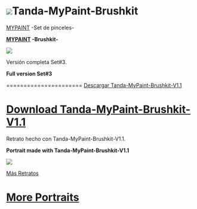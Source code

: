![](https://dl.dropboxusercontent.com/u/6425188/eLeDeTe/Mypaint.png)Tanda-MyPaint-Brushkit
======================

[MYPAINT](http://mypaint.org) -Set de pinceles-

**[MYPAINT](http://mypaint.org) -Brushkit-**

![](https://dl.dropboxusercontent.com/u/6425188/eLeDeTe/Descargas/Tanda-MyPaint-Brushkit-V1.0.jpg)

Versión completa Set#3.

**Full version Set#3**

======================
[Descargar Tanda-MyPaint-Brushkit-V1.1](http://lodetanda.blogspot.com/p/brushkitmypaint.html)

**[Download Tanda-MyPaint-Brushkit-V1.1](http://lodetanda.blogspot.com/p/brushkitmypaint.html)**
======================

Retrato hecho con Tanda-MyPaint-Brushkit-V1.1.

**Portrait made with Tanda-MyPaint-Brushkit-V1.1**

![](https://dl.dropboxusercontent.com/u/6425188/eLeDeTe/Retratos/SalvadorDali.jpg)

[Más Retratos](http://lodetanda.blogspot.com/p/retratos.html)

**[More Portraits](http://lodetanda.blogspot.com/p/retratos.html)**
======================
